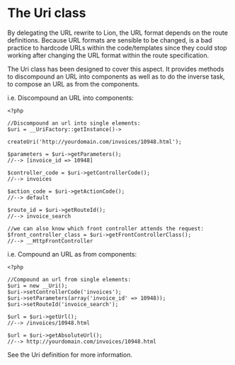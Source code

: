 # The Uri class #

By delegating the URL rewrite to Lion, the URL format depends on the route definitions. Because URL formats are sensible to be changed, is a bad practice to hardcode URLs within the code/templates since they could stop working after changing the URL format within the route specification.

The Uri class has been designed to cover this aspect. It provides methods to discompound an URL into components as well as to do the inverse task, to compose an URL as from the components.

i.e. Discompound an URL into components:

```
<?php

//Discompound an url into single elements:
$uri = __UriFactory::getInstance()->
                     createUri('http://yourdomain.com/invoices/10948.html');

$parameters = $uri->getParameters(); 
//--> [invoice_id => 10948]

$controller_code = $uri->getControllerCode(); 
//--> invoices

$action_code = $uri->getActionCode(); 
//--> default

$route_id = $uri->getRouteId(); 
//--> invoice_search

//we can also know which front controller attends the request:
$front_controller_class = $uri->getFrontControllerClass();
//--> __HttpFrontController
```

i.e. Compound an URL as from components:

```
<?php

//Compound an url from single elements:
$uri = new __Uri();
$uri->setControllerCode('invoices');
$uri->setParameters(array('invoice_id' => 10948));
$uri->setRouteId('invoice_search');

$url = $uri->getUrl(); 
//--> /invoices/10948.html

$url = $uri->getAbsoluteUrl();
//--> http://yourdomain.com/invoices/10948.html
```

See the Uri definition for more information.